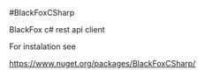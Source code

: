 #BlackFoxCSharp

BlackFox c# rest api client

For instalation see

https://www.nuget.org/packages/BlackFoxCSharp/